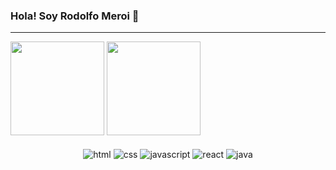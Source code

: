 ### Hola! Soy Rodolfo Meroi 👋
<hr />
<div>
  <img height="150em" src="https://github-readme-stats.vercel.app/api?username=RodoM&theme=ayu-mirage&show_icons=true" />
  <img height="150em" src="https://github-readme-stats.vercel.app/api/top-langs/?username=RodoM&theme=ayu-mirage&layout=compact" />
</div>
<br />
<div align="center">
  <img align="center" alt="html" src="https://img.shields.io/badge/HTML5-E34F26?style=for-the-badge&logo=html5&logoColor=white" />
  <img align="center" alt="css" src="https://img.shields.io/badge/CSS3-1572B6?style=for-the-badge&logo=css3&logoColor=white" />
  <img align="center" alt="javascript" src="https://img.shields.io/badge/JavaScript-323330?style=for-the-badge&logo=javascript&logoColor=F7DF1E" />
  <img align="center" alt="react" src="https://img.shields.io/badge/React-20232A?style=for-the-badge&logo=react&logoColor=61DAFB" />
  <img align="center" alt="java" src="https://img.shields.io/badge/Java-ED8B00?style=for-the-badge&logo=java&logoColor=white" />
</div>

